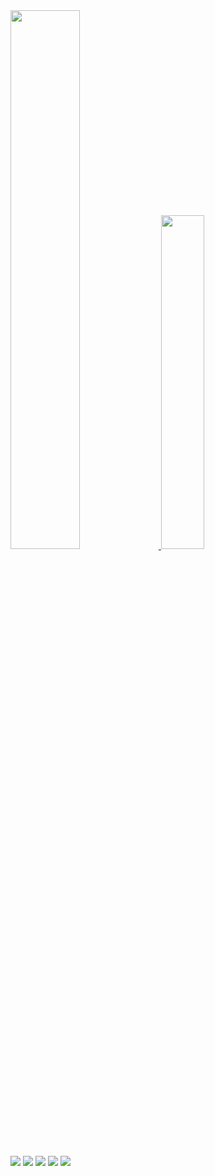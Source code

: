 <body>
  <div class="container">
    <div class="box">
      <a href="https://github.com/emreozsoy">
        <img width="47%" src="https://github-readme-stats.vercel.app/api?username=emreozsoy" />
      </a>
      <a href="https://github.com/emreozsoy">
        <img width="37%" src="https://github-readme-stats.vercel.app/api/top-langs/?username=emreozsoy&layout=donut-vertical" />
      </a>
    </div>
    <div class="box">
      <img src="https://img.shields.io/badge/c%23-%23239120.svg?style=for-the-badge&logo=c-sharp&logoColor=white" />
      <img src="https://img.shields.io/badge/unity-%23000000.svg?style=for-the-badge&logo=unity&logoColor=white" />
      <img src="https://img.shields.io/badge/dart-%230175C2.svg?style=for-the-badge&logo=dart&logoColor=white" />
      <img src="https://img.shields.io/badge/Flutter-%2302569B.svg?style=for-the-badge&logo=Flutter&logoColor=white" />
      <img src="https://img.shields.io/badge/figma-%23F24E1E.svg?style=for-the-badge&logo=figma&logoColor=white" />
    </div>
  </div>

